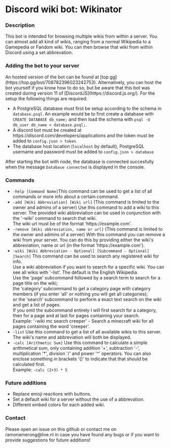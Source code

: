 # Discord wiki bot: Wikinator

<h3>Description</h3>
<p>
  This bot is intended for browsing multiple wikis from within a server.
  You can almost add all kind of wikis, ranging from a normal Wikipedia to a Gamepedia or Fandom wiki.
  You can then browse that wiki from within Discord using a set abbrevation.
</p>

<h3>Adding the bot to your server</h3>
<p>
  An hosted version of the bot can be found at [top.gg](https://top.gg/bot/708782396023242753). Alternatively, you can host the bot yourself if you know how to do so, but be aware that this bot was created during version 11 of [DiscordJS](https://discord.js.org/). For the setup the following things are required:
  <ul>
    <li>A PostgreSQL database must first be setup according to the schema in <code>database.psql</code>. An example would be to first create a database with <code>CREATE DATABASE db_name;</code> and then load the schema with <code>psql -U db_user db_name < database.psql;</code>.</li>
    <li>A discord bot must be created at https://discord.com/developers/applications and the token must be added to <code>config.json > token</code>.</li>
    <li>The database host location (<code>localhost</code> by default), PostgreSQL username and password must be added to <code>config.json > database</code></li>
  </ul>
  After starting the bot with node, the database is connected succesfully when the message <code>Database connected</code> is displayed in the console.
</p>

<h3>Commands</h3>
<ul>
  <li>
    <code>-help [Command Name]</code>This command can be used to get a list of all commands or more info about a certain command.
  </li>
  <li>
    <code>-add [Wiki Abbreviation] [Wiki url]</code>
      (This command is limited to the owner and admins of a server) Use this command to add a wiki to this server. The provided wiki abbreviation can be used in conjunction with the '-wiki' command to search that wiki.
      <br>The wiki url must be of the format 'https://example.com'.
  </li>
  <li>
    <code>-remove [Wiki abbreviation, name or url]</code>
      (This command is limited to the owner and admins of a server) With this command you can remove a wiki from your server. You can do this by providing either the wiki's abbreviation, name or url (in the format 'https://example.com').
  </li>
  <li>
    <code>-wiki [Wiki Abbreviation - Optional] [Subcommand - Optional] [Search]</code>
        This command can be used to search any registered wiki for info.
        <br>Use a wiki abbreviation if you want to search for a specific wiki. You can see all wikis with '-list'. The default is the English Wikipedia.
        <br>Use the 'page' subcommand followed by a search term to search for a page title on the wiki;
        <br>the 'category' subcommand to get a category page with category members (if you enter 'all' or nothing you will get all categories);
        <br>or the 'search' subcommand to perform a exact text search on the wiki and get a list of pages.
        <br>If you omit the subcommand entirely I will first search for a category, then for a page and at last for pages containing your search.
        <br>Example: '-wiki mc search creeper' - Search a minecraft wiki for all pages containing the word 'creeper'.
  </li>
  <li>
    <code>-list</code>
      Use this command to get a list of all available wikis to this server. The wiki's name and abbreviation will both be displayed.
  </li>
  <li>
    <code>-calc [Arithmetic Sum]</code>
      Use this command to calculate a simple arithmetical sum, only containing addition '+', subtraction '-', multiplication '*', division '/' and power '^' operators. You can also enclose something in brackets '()' to indicate that that should be calculated first.
    <br>Example: <code>-calc (2+3) * 5</code>
  </li>
</ul>

<h3>Future additions</h3>
<ul>
  <li>Replace emoji reactions with buttons.</li>
  <li>Set a default wiki for a server without the use of a abbrevation.</li>
  <li>Different embed colors for each added wiki.</li>
</ul>

<h3>Contact</h3>
<p>
  Please open an issue on this github or contact me on ramonamerong@live.nl in case you have found any bugs or if you want to provide suggestions for future additions!
</p>
